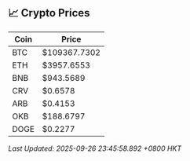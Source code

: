 ## 📈 Crypto Prices

| Coin | Price |
| ---- | ----- |
| BTC | $109367.7302 |
| ETH | $3957.6553 |
| BNB | $943.5689 |
| CRV | $0.6578 |
| ARB | $0.4153 |
| OKB | $188.6797 |
| DOGE | $0.2277 |

_Last Updated: 2025-09-26 23:45:58.892 +0800 HKT_